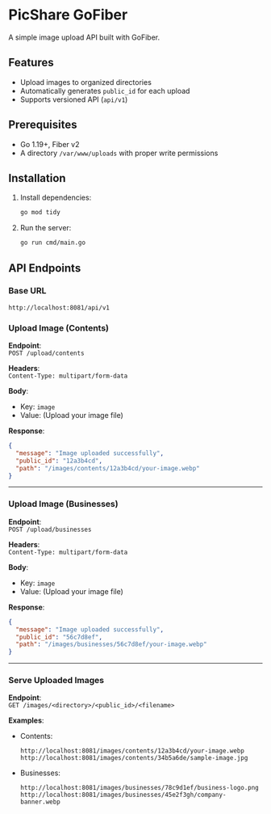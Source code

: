 # PicShare GoFiber

A simple image upload API built with GoFiber.

## Features

- Upload images to organized directories
- Automatically generates `public_id` for each upload
- Supports versioned API (`api/v1`)

## Prerequisites

- Go 1.19+, Fiber v2
- A directory `/var/www/uploads` with proper write permissions

## Installation

1. Install dependencies:

   ```bash
   go mod tidy
   ```

2. Run the server:

   ```bash
   go run cmd/main.go
   ```

## API Endpoints

### Base URL

```
http://localhost:8081/api/v1
```

### Upload Image (Contents)

**Endpoint**:  
`POST /upload/contents`

**Headers**:  
`Content-Type: multipart/form-data`

**Body**:  
- Key: `image`  
- Value: (Upload your image file)

**Response**:
```json
{
  "message": "Image uploaded successfully",
  "public_id": "12a3b4cd",
  "path": "/images/contents/12a3b4cd/your-image.webp"
}
```

---

### Upload Image (Businesses)

**Endpoint**:  
`POST /upload/businesses`

**Headers**:  
`Content-Type: multipart/form-data`

**Body**:  
- Key: `image`  
- Value: (Upload your image file)

**Response**:
```json
{
  "message": "Image uploaded successfully",
  "public_id": "56c7d8ef",
  "path": "/images/businesses/56c7d8ef/your-image.webp"
}
```

---

### Serve Uploaded Images

**Endpoint**:  
`GET /images/<directory>/<public_id>/<filename>`

**Examples**:  
- Contents:
  ```
  http://localhost:8081/images/contents/12a3b4cd/your-image.webp
  http://localhost:8081/images/contents/34b5a6de/sample-image.jpg
  ```
- Businesses:
  ```
  http://localhost:8081/images/businesses/78c9d1ef/business-logo.png
  http://localhost:8081/images/businesses/45e2f3gh/company-banner.webp
  ```
